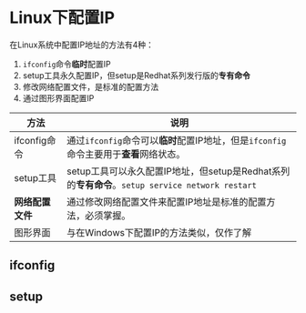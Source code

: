 # Linux下配置IP

在Linux系统中配置IP地址的方法有4种：

1. ```ifconfig```命令**临时**配置IP
2. setup工具永久配置IP，但setup是Redhat系列发行版的**专有命令**
3. 修改网络配置文件，是标准的配置方法
4. 通过图形界面配置IP

| 方法 | 说明 |
| -- | -- |
| ifconfig命令 | 通过```ifconfig```命令可以**临时**配置IP地址，但是```ifconfig```命令主要用于**查看**网络状态。 |
| setup工具 | setup工具可以永久配置IP地址，但setup是Redhat系列的**专有命令**。```setup service network restart``` |
| **网络配置文件** | 通过修改网络配置文件来配置IP地址是标准的配置方法，必须掌握。 |
| 图形界面 | 与在Windows下配置IP的方法类似，仅作了解 |

## ifconfig

## setup